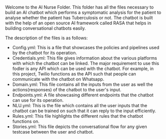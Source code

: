 Welcome to the AI Nurse Folder. This folder has all the files necessary to build an AI chatbot which performs a symptomatic analysis for the patient to analyse whether the patient 
has Tuberculosis or not. The chatbot is built with the help of an open source AI framework called RASA that helps in building conversational chatbots easily.


The description of the files is as follows:
  - Config.yml: This is a file that showcases the policies and pipelines used by the chatbot for its operation.
  - Credentials.yml: This file gives information about the various platforms with which the chatbot can be linked. The major requirement to use this fodler is any API which
    can be used with the chatbot. For example, in this project, Twilio functions as the API such that people can communicate with the chatbot on Whatsapp.
  - Domain.yml: This file contains all the inputs from the user as well the actions(responses) of the chatbot to the user's input.
  - Endpoints.yml: A file showcasing different endpoints that the chatbot can use for its operation.
  - NLU.yml: This is the file which contains all the user inputs that the chatbot can be trained on such that it can reply to the input efficiently.
  - Rules.yml: This file highlights the different rules that the chatbot functions on.
  - Stories.yml: This file depicts the conversational flow for any given testcase between the user and chatbot.
